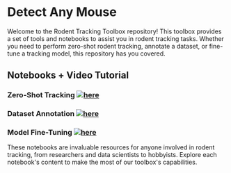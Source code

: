 # Detect Any Mouse
Welcome to the Rodent Tracking Toolbox repository! This toolbox provides a set of tools and notebooks to assist you in rodent tracking tasks. Whether you need to perform zero-shot rodent tracking, annotate a dataset, or fine-tune a tracking model, this repository has you covered.

## Notebooks + Video Tutorial


### Zero-Shot Tracking [![here](https://colab.research.google.com/assets/colab-badge.svg)](https://colab.research.google.com/drive/1dBdoQYvQSOWLwfVQ4k9Fs250RwDQQdcV?usp=sharing) 


### Dataset Annotation  [![here](https://colab.research.google.com/assets/colab-badge.svg)](https://colab.research.google.com/drive/1dBdoQYvQSOWLwfVQ4k9Fs250RwDQQdcV?usp=sharing) 


### Model Fine-Tuning  [![here](https://colab.research.google.com/assets/colab-badge.svg)](https://colab.research.google.com/drive/1dBdoQYvQSOWLwfVQ4k9Fs250RwDQQdcV?usp=sharing) 

These notebooks are invaluable resources for anyone involved in rodent tracking, from researchers and data scientists to hobbyists. Explore each notebook's content to make the most of our toolbox's capabilities.


